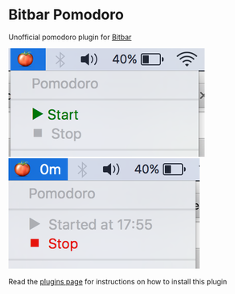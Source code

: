 # Bitbar Pomodoro
Unofficial pomodoro plugin for [Bitbar](https://github.com/matryer/bitbar)

![](/images/pic1.png)
![](/images/pic2.png)

Read the [plugins page](https://github.com/matryer/bitbar-plugins) for
instructions on how to install this plugin
